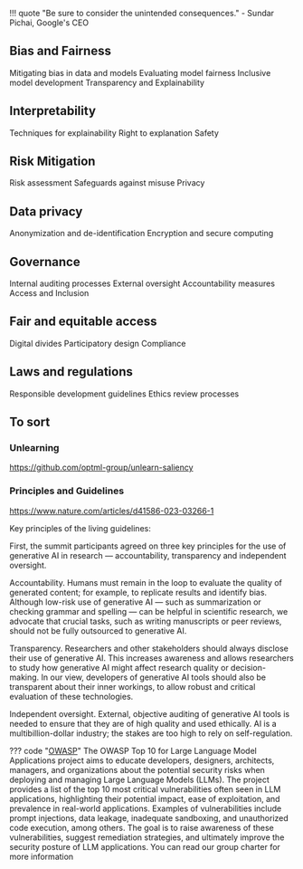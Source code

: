 !!! quote "Be sure to consider the unintended consequences."
    - Sundar Pichai, Google's CEO

## Bias and Fairness

Mitigating bias in data and models
Evaluating model fairness
Inclusive model development
Transparency and Explainability

## Interpretability
Techniques for explainability
Right to explanation
Safety

## Risk Mitigation
Risk assessment
Safeguards against misuse
Privacy

## Data privacy
Anonymization and de-identification
Encryption and secure computing

## Governance

Internal auditing processes
External oversight
Accountability measures
Access and Inclusion

## Fair and equitable access

Digital divides
Participatory design
Compliance

## Laws and regulations
Responsible development guidelines
Ethics review processes

## To sort
### Unlearning

https://github.com/optml-group/unlearn-saliency
### Principles and Guidelines
https://www.nature.com/articles/d41586-023-03266-1

Key principles of the living guidelines:

First, the summit participants agreed on three key principles for the use of generative AI in research — accountability, transparency and independent oversight.

Accountability. Humans must remain in the loop to evaluate the quality of generated content; for example, to replicate results and identify bias. Although low-risk use of generative AI — such as summarization or checking grammar and spelling — can be helpful in scientific research, we advocate that crucial tasks, such as writing manuscripts or peer reviews, should not be fully outsourced to generative AI.

Transparency. Researchers and other stakeholders should always disclose their use of generative AI. This increases awareness and allows researchers to study how generative AI might affect research quality or decision-making. In our view, developers of generative AI tools should also be transparent about their inner workings, to allow robust and critical evaluation of these technologies.

Independent oversight. External, objective auditing of generative AI tools is needed to ensure that they are of high quality and used ethically. AI is a multibillion-dollar industry; the stakes are too high to rely on self-regulation.



??? code "[OWASP](https://owasp.org/www-project-top-10-for-large-language-model-applications/)"
    The OWASP Top 10 for Large Language Model Applications project aims to educate developers, designers, architects, managers, and organizations about the potential security risks when deploying and managing Large Language Models (LLMs). The project provides a list of the top 10 most critical vulnerabilities often seen in LLM applications, highlighting their potential impact, ease of exploitation, and prevalence in real-world applications. Examples of vulnerabilities include prompt injections, data leakage, inadequate sandboxing, and unauthorized code execution, among others. The goal is to raise awareness of these vulnerabilities, suggest remediation strategies, and ultimately improve the security posture of LLM applications. You can read our group charter for more information
